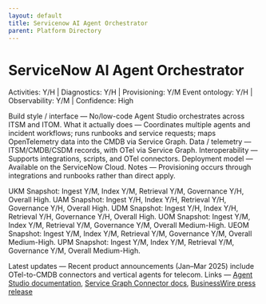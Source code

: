 ```yaml
---
layout: default
title: Servicenow AI Agent Orchestrator
parent: Platform Directory
---
```


# ServiceNow AI Agent Orchestrator

Activities: Y/H | Diagnostics: Y/H | Provisioning: Y/M
Event ontology: Y/H | Observability: Y/M | Confidence: High

Build style / interface — No/low-code Agent Studio orchestrates across ITSM and ITOM.
What it actually does — Coordinates multiple agents and incident workflows; runs runbooks and service requests; maps OpenTelemetry data into the CMDB via Service Graph.
Data / telemetry — ITSM/CMDB/CSDM records, with OTel via Service Graph.
Interoperability — Supports integrations, scripts, and OTel connectors.
Deployment model — Available on the ServiceNow Cloud.
Notes — Provisioning occurs through integrations and runbooks rather than direct apply.

UKM Snapshot: Ingest Y/M, Index Y/M, Retrieval Y/M, Governance Y/H, Overall High.
UAM Snapshot: Ingest Y/H, Index Y/H, Retrieval Y/H, Governance Y/H, Overall High.
UDM Snapshot: Ingest Y/H, Index Y/H, Retrieval Y/H, Governance Y/H, Overall High.
UOM Snapshot: Ingest Y/M, Index Y/M, Retrieval Y/M, Governance Y/M, Overall Medium-High.
UEOM Snapshot: Ingest Y/M, Index Y/M, Retrieval Y/M, Governance Y/M, Overall Medium-High.
UPM Snapshot: Ingest Y/M, Index Y/M, Retrieval Y/M, Governance Y/M, Overall Medium-High.

Latest updates — Recent product announcements (Jan–Mar 2025) include OTel-to-CMDB connectors and vertical agents for telecom.
Links — [Agent Studio documentation](https://servicenow.com/ai-agents-studio.html), [Service Graph Connector docs](https://docs.lightstep.com/docs/service-graph-connector), [BusinessWire press release](https://www.businesswire.com/)
